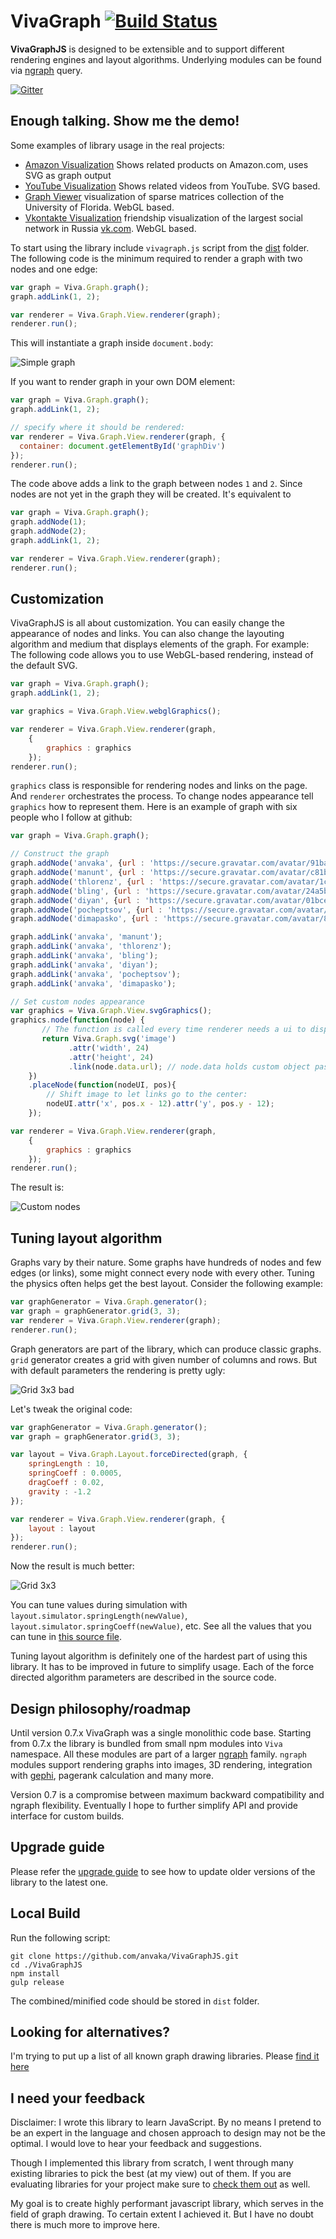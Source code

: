 VivaGraph [![Build Status](https://travis-ci.org/anvaka/VivaGraphJS.svg)](https://travis-ci.org/anvaka/VivaGraphJS)
==================================================
**VivaGraphJS** is designed to be extensible and to support different
rendering engines and layout algorithms. Underlying modules can be found via [ngraph](https://www.npmjs.com/search?q=ngraph) query.

[![Gitter](https://badges.gitter.im/Join%20Chat.svg)](https://gitter.im/anvaka/VivaGraphJS?utm_source=badge&utm_medium=badge&utm_campaign=pr-badge)

Enough talking. Show me the demo!
----------------------------------------------------
Some examples of library usage in the real projects:

* [Amazon Visualization](http://www.yasiv.com/amazon#/Search?q=graph%20drawing&category=Books&lang=US) Shows related products on Amazon.com, uses SVG as graph output
* [YouTube Visualization](http://www.yasiv.com/youtube#/Search?q=write%20in%20c) Shows related videos from YouTube. SVG based.
* [Graph Viewer](http://www.yasiv.com/graphs#Bai/rw496) visualization of sparse matrices collection of the University of Florida. WebGL based.
* [Vkontakte Visualization](http://www.yasiv.com/vk) friendship visualization of the largest social network in Russia [vk.com](https://vk.com). WebGL based.

To start using the library include `vivagraph.js` script from the [dist](https://github.com/anvaka/VivaGraphJS/tree/master/dist)
folder. The following code is the minimum required to render a graph with two nodes and one edge:

```javascript
var graph = Viva.Graph.graph();
graph.addLink(1, 2);

var renderer = Viva.Graph.View.renderer(graph);
renderer.run();
```

This will instantiate a graph inside `document.body`:

![Simple graph](https://github.com/anvaka/VivaGraphJS/raw/master/packages/Images/mingraph.png)

If you want to render graph in your own DOM element:

```javascript
var graph = Viva.Graph.graph();
graph.addLink(1, 2);

// specify where it should be rendered:
var renderer = Viva.Graph.View.renderer(graph, {
  container: document.getElementById('graphDiv')
});
renderer.run();
```

The code above adds a link to the graph between nodes `1` and `2`. Since nodes
are not yet in the graph they will be created. It's equivalent to

```javascript
var graph = Viva.Graph.graph();
graph.addNode(1);
graph.addNode(2);
graph.addLink(1, 2);

var renderer = Viva.Graph.View.renderer(graph);
renderer.run();
```

Customization
----------------------------------------------------
VivaGraphJS is all about customization. You can easily change the appearance of
nodes and links. You can also change the layouting algorithm and medium that
displays elements of the graph. For example: The following code allows you to
use WebGL-based rendering, instead of the default SVG.

```javascript
var graph = Viva.Graph.graph();
graph.addLink(1, 2);

var graphics = Viva.Graph.View.webglGraphics();

var renderer = Viva.Graph.View.renderer(graph,
    {
        graphics : graphics
    });
renderer.run();
```

`graphics` class is responsible for rendering nodes and links on the page. And `renderer` orchestrates the process. To change nodes appearance tell `graphics` how to represent them. Here is an example of graph with six people who I follow at github:

```javascript
var graph = Viva.Graph.graph();

// Construct the graph
graph.addNode('anvaka', {url : 'https://secure.gravatar.com/avatar/91bad8ceeec43ae303790f8fe238164b'});
graph.addNode('manunt', {url : 'https://secure.gravatar.com/avatar/c81bfc2cf23958504617dd4fada3afa8'});
graph.addNode('thlorenz', {url : 'https://secure.gravatar.com/avatar/1c9054d6242bffd5fd25ec652a2b79cc'});
graph.addNode('bling', {url : 'https://secure.gravatar.com/avatar/24a5b6e62e9a486743a71e0a0a4f71af'});
graph.addNode('diyan', {url : 'https://secure.gravatar.com/avatar/01bce7702975191fdc402565bd1045a8?'});
graph.addNode('pocheptsov', {url : 'https://secure.gravatar.com/avatar/13da974fc9716b42f5d62e3c8056c718'});
graph.addNode('dimapasko', {url : 'https://secure.gravatar.com/avatar/8e587a4232502a9f1ca14e2810e3c3dd'});

graph.addLink('anvaka', 'manunt');
graph.addLink('anvaka', 'thlorenz');
graph.addLink('anvaka', 'bling');
graph.addLink('anvaka', 'diyan');
graph.addLink('anvaka', 'pocheptsov');
graph.addLink('anvaka', 'dimapasko');

// Set custom nodes appearance
var graphics = Viva.Graph.View.svgGraphics();
graphics.node(function(node) {
       // The function is called every time renderer needs a ui to display node
       return Viva.Graph.svg('image')
             .attr('width', 24)
             .attr('height', 24)
             .link(node.data.url); // node.data holds custom object passed to graph.addNode();
    })
    .placeNode(function(nodeUI, pos){
        // Shift image to let links go to the center:
        nodeUI.attr('x', pos.x - 12).attr('y', pos.y - 12);
    });

var renderer = Viva.Graph.View.renderer(graph,
    {
        graphics : graphics
    });
renderer.run();
```

The result is:

![Custom nodes](https://github.com/anvaka/VivaGraphJS/raw/master/packages/Images/customNode.png)


Tuning layout algorithm
----------------------------------------------------
Graphs vary by their nature. Some graphs have hundreds of nodes and few edges (or links), some might connect every node with every other. Tuning the physics often helps get the best layout.
Consider the following example:

```javascript
var graphGenerator = Viva.Graph.generator();
var graph = graphGenerator.grid(3, 3);
var renderer = Viva.Graph.View.renderer(graph);
renderer.run();
```

Graph generators are part of the library, which can produce classic graphs.
`grid` generator creates a grid with given number of columns and rows. But with
default parameters the rendering is pretty ugly:

![Grid 3x3 bad](https://github.com/anvaka/VivaGraphJS/raw/master/packages/Images/gridBad.png)

Let's tweak the original code:

```javascript
var graphGenerator = Viva.Graph.generator();
var graph = graphGenerator.grid(3, 3);

var layout = Viva.Graph.Layout.forceDirected(graph, {
    springLength : 10,
    springCoeff : 0.0005,
    dragCoeff : 0.02,
    gravity : -1.2
});

var renderer = Viva.Graph.View.renderer(graph, {
    layout : layout
});
renderer.run();
```

Now the result is much better:

![Grid 3x3](https://github.com/anvaka/VivaGraphJS/raw/master/packages/Images/gridGood.png)

You can tune values during simulation with `layout.simulator.springLength(newValue)`, `layout.simulator.springCoeff(newValue)`, etc. See all the values that you can tune in [this source file](https://github.com/anvaka/ngraph.physics.simulator/blob/master/index.js#L12).

Tuning layout algorithm is definitely one of the hardest part of using this library.
It has to be improved in future to simplify usage. Each of the force directed
algorithm parameters are described in the source code.

Design philosophy/roadmap
-------------------------

Until version 0.7.x VivaGraph was a single monolithic code base. Starting from
0.7.x the library is bundled from small npm modules into `Viva` namespace.
All these modules are part of a larger [ngraph](https://github.com/anvaka/ngraph)
family. `ngraph` modules support rendering graphs into images, 3D rendering,
integration with [gephi](https://gephi.org/), pagerank calculation and many more.

Version 0.7 is a compromise between maximum backward compatibility and ngraph
flexibility. Eventually I hope to further simplify API and provide interface
for custom builds.

Upgrade guide
-------------

Please refer the [upgrade guide](https://github.com/anvaka/VivaGraphJS/blob/master/docs/upgrade_guide.md) to see how to update older versions of the library to the latest one.

Local Build
-----------
Run the following script:
```
git clone https://github.com/anvaka/VivaGraphJS.git
cd ./VivaGraphJS
npm install
gulp release
```
The combined/minified code should be stored in ```dist``` folder.

Looking for alternatives?
-------------------------

I'm trying to put up a list of all known graph drawing libraries.
Please [find it here](http://anvaka.github.io/graph-drawing-libraries/#/all)

I need your feedback
----------------------------------------------------
Disclaimer: I wrote this library to learn JavaScript. By no means I pretend to
be an expert in the language and chosen approach to design may not be the optimal.
I would love to hear your feedback and suggestions.

Though I implemented this library from scratch, I went through many existing
libraries to pick the best (at my view) out of them. If you are evaluating libraries
for your project make sure to [check them out](http://anvaka.github.io/graph-drawing-libraries/#/all)
as well.

My goal is to create highly performant javascript library, which serves in the
field of graph drawing. To certain extent I achieved it. But I have no doubt
there is much more to improve here.
